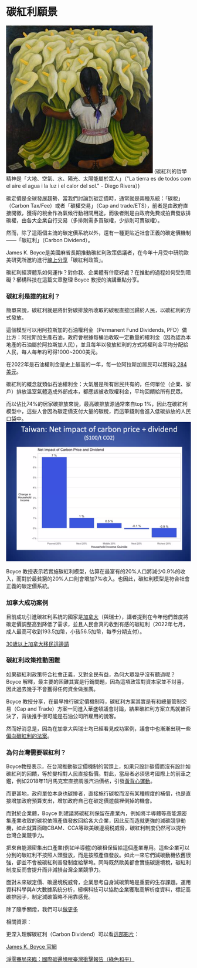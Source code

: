 # 碳紅利願景

![](../005-Files/Pasted%20image%2020221214220648.png)
(碳紅利的哲學精神是「大地、空氣、水、陽光、太陽能屬於眾人」（"La tierra es de todos com el aire el agua i la luz i el calor del sol." - Diego Rivera）)

碳定價是全球發展趨勢，當我們討論到碳定價時，通常就是兩種系統：「碳稅」（Carbon Tax/Fee）或者「碳權交易」（Cap and trade/ETS），前者是由政府直接開徵，獲得的稅金作為氣候行動相關用途，而後者則是由政府免費或拍賣發放排碳權，由各大企業自行交易（多排則需多買碳權，少排則可賣碳權）。

然而，除了這兩個主流的碳定價系統以外，還有一種更貼近社會正義的碳定價機制——「碳紅利」（Carbon Dividend）。

James K. Boyce是美國麻省長期推動碳紅利政策倡議者，在今年十月受中研院歐美研究所邀約進行[線上分享](https://www.youtube.com/watch?v=WCIv9obf1y8&ab_channel=%E6%AD%90%E7%BE%8E%E7%A0%94%E7%A9%B6%E6%89%80%7CIEAS)「碳紅利政策」。

碳紅利經濟體系如何運作？對你我、企業體有什麼好處？在推動的過程如何受到阻礙？櫛構科技在這篇文章整理 Boyce 教授的演講重點分享。

### 碳紅利是誰的紅利？

簡單來說，碳紅利就是將針對碳排放所收取的碳稅直接回歸於人民，以碳紅利的方式發放。

這個模型可以用阿拉斯加的石油權利金（Permanent Fund Dividends, PFD）做比方：阿拉斯加生產石油，政府會根據每桶油收取一定數量的權利金（因為認為本地產的石油屬於阿拉斯加人民），並且每年以發放紅利的方式將權利金平均分配給人民，每人每年約可得1000~2000美元。

在2022年是石油權利金是史上最高的一年，每一位阿拉斯加居民可以獲得[3,284美元](https://www.forbes.com/advisor/personal-finance/alaska-dividend-2022/)。

碳紅利的概念就類似石油權利金：大氣層是所有居民共有的，任何單位（企業、家戶）排放溫室氣體造成外部成本，都應該被收取權利金，平均回饋給所有民眾。

而以佔比74%的居家碳排放來說，最高碳排放源通常來自top 1%，因此在碳紅利模型中，這些人會因為碳定價支付大量的碳稅，而這筆錢則會進入低碳排放的人民口袋中。
![](../005-Files/截圖%202022-09-27%20上午9.44.49.png)

 Boyce 教授表示若實施碳紅利模型，估算在最富有的20%人口將減少0.9%的收入，而對於最貧窮的20%人口則會增加7%收入。也因此，碳紅利模型是符合社會正義的碳定價系統。

### 加拿大成功案例

目前成功引進碳紅利系統的國家是[加拿大](https://canada.citizensclimatelobby.org/carbon-fee-and-dividend/)（與瑞士），講者提到在今年他們首度將碳定價調整高到降低了需求，並且人民會真的收到有感的碳紅利（2022年七月，成人最高可收到193.5加幣，小孩56.5加幣，每季分期支付）。

[30歲以上加拿大移民這邊請](https://taiwan.admissionhub.com/%E5%8A%A0%E6%8B%BF%E5%A4%A7-%E9%A6%99%E6%B8%AF-%E5%8F%B0%E7%81%A3-%E5%85%88%E7%95%99%E5%AD%B8%E5%BE%8C%E7%A7%BB%E6%B0%91-30%E6%AD%B2%E4%BB%A5%E4%B8%8A%E7%A7%BB%E6%B0%91%E6%94%BF%E7%AD%96/)

  
### 碳紅利政策推動困難

如果碳紅利政策符合社會正義，又對全民有益，為何大眾幾乎沒有聽過呢？ Boyce 解釋，最主要的困難其實是行銷問題，因為這項政策對資本家並不討喜，因此過去幾乎不會獲得任何資金做推廣。

Boyce 教授分享，在最早推行碳定價機制時，碳紅利方案其實是有和總量管制交易（Cap and Trade）方案一同進入華盛頓議會討論，結果碳紅利方案立馬就被否決了，背後推手很可能是石油公司所雇用的說客。

然而好消息是，因為在加拿大與瑞士均已經看見成功案例，議會中也漸漸出現一些[偏向碳紅利的法案](https://en.wikipedia.org/wiki/Energy_Innovation_and_Carbon_Dividend_Act)。


### 為何台灣需要碳紅利？

Boyce教授表示，在台灣推動碳定價機制的當頭上，如果只設計碳價而沒有設計如碳紅利的回饋，等於變相對人民直接指價。對此，當局者必須思考國際上的前車之鑑，例如2018年11月馬克宏直接調漲汽油價格，引發[黃背心運動](https://zh.wikipedia.org/wiki/%E9%BB%83%E8%83%8C%E5%BF%83%E9%81%8B%E5%8B%95)。

而更甚地，政府單位本身也碳排者，直接施行碳稅而沒有某種程度的補償，也是直接增加政府預算支出，增加政府自己在碳定價遊戲裡倒掉的機會。

而對於企業體，Boyce 則建議將碳紅利保留在產業內，例如將半導體等高能源密集產業收取的碳稅依照產值發放回給各大企業，因此反而造就更強的減碳競爭動機，如此就算面臨CBAM、CCA等歐美碳邊境税威脅，碳紅利制度仍然可以提升台灣企業競爭力。

把來自能源密集出口產業(例如半導體)的碳租保留給這個產業專用。這些企業可以分到的碳紅利不按照人頭發放，而是按照產值發放。如此一來它們減碳動機依舊很強，卻並不會被碳紅利普發制度給擊垮。同時既然歐美都會實施碳邊境稅，碳紅利制度反而會提升而非減損台灣企業競爭力。

面對未來碳定價、碳邊境税威脅，企業思考自身減碳策略是重要的生存課題。運用資料科學與AI大數據系統分析，櫛構科技可以協助企業獲取高解析度資料，標記高碳排因子，制定減碳策略不用靠感覺。

除了隨手關燈，我們可以[做更多](https://combogic.com/#contact)




相關資源：

更深入理解碳紅利（Carbon Dividend）可以看[這部影片](https://www.youtube.com/watch?v=TKn69ho9kFc)：

[James K. Boyce 官網](https://www.jameskboyce.com/about)

[淨零賽局來臨：國際碳邊境稅臺灣衝擊報告（綠色和平）](https://www.greenpeace.org/static/planet4-taiwan-stateless/2021/08/9268d16a-%E6%B7%A8%E9%9B%B6%E8%B3%BD%E5%B1%80%E4%BE%86%E8%87%A8%EF%BC%9A%E5%9C%8B%E9%9A%9B%E7%A2%B3%E9%82%8A%E5%A2%83%E7%A8%85%E8%87%BA%E7%81%A3%E8%A1%9D%E6%93%8A%E5%A0%B1%E5%91%8A-compressed.pdf)